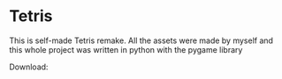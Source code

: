 # Tetris
This is self-made Tetris remake. All the assets were made by myself and this whole project was written in python with the pygame library

Download:
